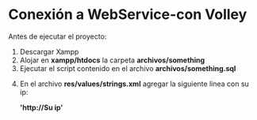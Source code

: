 # Conexión a WebService-con Volley

<p>Antes de ejecutar el proyecto:</p>

<ol>
	<li>Descargar Xampp</li>
	<li>Alojar en <b>xampp/htdocs</b> la carpeta <b>archivos/something</b></li>
	<li>Ejecutar el script contenido en el archivo <b>archivos/something.sql</b></li>
	<li>
		<p>En el archivo <b>res/values/strings.xml</b> agregar la siguiente linea con su ip:</p>
		<p>	 <b>'<string name='ip'>http://Su ip</string>'</b></p>
	</li>
</ol>

